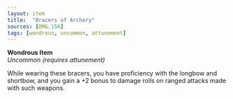 ```yaml
---
layout: item
title:  "Bracers of Archery"
sources: [DMG.156]
tags: [wondrous, uncommon, attunement]
---
```


**Wondrous Item**  
*Uncommon (requires attunement)*

While wearing these bracers, you have proficiency with the longbow and shortbow, and you gain a +2 bonus to damage rolls on ranged attacks made with such weapons.